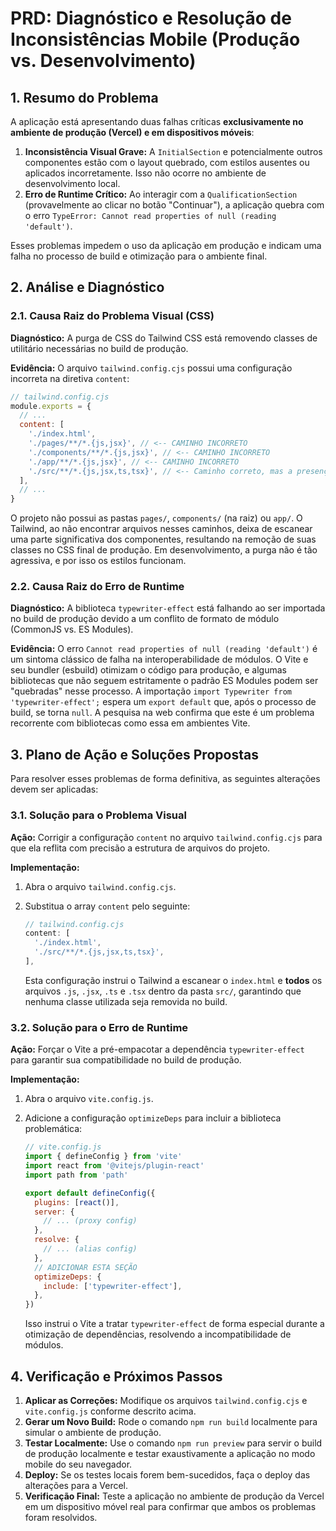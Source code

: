 # PRD: Diagnóstico e Resolução de Inconsistências Mobile (Produção vs. Desenvolvimento)

## 1. Resumo do Problema

A aplicação está apresentando duas falhas críticas **exclusivamente no ambiente de produção (Vercel) e em dispositivos móveis**:

1.  **Inconsistência Visual Grave:** A `InitialSection` e potencialmente outros componentes estão com o layout quebrado, com estilos ausentes ou aplicados incorretamente. Isso não ocorre no ambiente de desenvolvimento local.
2.  **Erro de Runtime Crítico:** Ao interagir com a `QualificationSection` (provavelmente ao clicar no botão "Continuar"), a aplicação quebra com o erro `TypeError: Cannot read properties of null (reading 'default')`.

Esses problemas impedem o uso da aplicação em produção e indicam uma falha no processo de build e otimização para o ambiente final.

## 2. Análise e Diagnóstico

### 2.1. Causa Raiz do Problema Visual (CSS)

**Diagnóstico:** A purga de CSS do Tailwind CSS está removendo classes de utilitário necessárias no build de produção.

**Evidência:** O arquivo `tailwind.config.cjs` possui uma configuração incorreta na diretiva `content`:

```javascript
// tailwind.config.cjs
module.exports = {
  // ...
  content: [
    './index.html',
    './pages/**/*.{js,jsx}', // <-- CAMINHO INCORRETO
    './components/**/*.{js,jsx}', // <-- CAMINHO INCORRETO
    './app/**/*.{js,jsx}', // <-- CAMINHO INCORRETO
    './src/**/*.{js,jsx,ts,tsx}', // <-- Caminho correto, mas a presença dos outros é problemática
  ],
  // ...
}
```

O projeto não possui as pastas `pages/`, `components/` (na raiz) ou `app/`. O Tailwind, ao não encontrar arquivos nesses caminhos, deixa de escanear uma parte significativa dos componentes, resultando na remoção de suas classes no CSS final de produção. Em desenvolvimento, a purga não é tão agressiva, e por isso os estilos funcionam.

### 2.2. Causa Raiz do Erro de Runtime

**Diagnóstico:** A biblioteca `typewriter-effect` está falhando ao ser importada no build de produção devido a um conflito de formato de módulo (CommonJS vs. ES Modules).

**Evidência:** O erro `Cannot read properties of null (reading 'default')` é um sintoma clássico de falha na interoperabilidade de módulos. O Vite e seu bundler (esbuild) otimizam o código para produção, e algumas bibliotecas que não seguem estritamente o padrão ES Modules podem ser "quebradas" nesse processo. A importação `import Typewriter from 'typewriter-effect';` espera um `export default` que, após o processo de build, se torna `null`. A pesquisa na web confirma que este é um problema recorrente com bibliotecas como essa em ambientes Vite.

## 3. Plano de Ação e Soluções Propostas

Para resolver esses problemas de forma definitiva, as seguintes alterações devem ser aplicadas:

### 3.1. Solução para o Problema Visual

**Ação:** Corrigir a configuração `content` no arquivo `tailwind.config.cjs` para que ela reflita com precisão a estrutura de arquivos do projeto.

**Implementação:**

1.  Abra o arquivo `tailwind.config.cjs`.
2.  Substitua o array `content` pelo seguinte:

    ```javascript
    // tailwind.config.cjs
    content: [
      './index.html',
      './src/**/*.{js,jsx,ts,tsx}',
    ],
    ```

    Esta configuração instrui o Tailwind a escanear o `index.html` e **todos** os arquivos `.js`, `.jsx`, `.ts` e `.tsx` dentro da pasta `src/`, garantindo que nenhuma classe utilizada seja removida no build.

### 3.2. Solução para o Erro de Runtime

**Ação:** Forçar o Vite a pré-empacotar a dependência `typewriter-effect` para garantir sua compatibilidade no build de produção.

**Implementação:**

1.  Abra o arquivo `vite.config.js`.
2.  Adicione a configuração `optimizeDeps` para incluir a biblioteca problemática:

    ```javascript
    // vite.config.js
    import { defineConfig } from 'vite'
    import react from '@vitejs/plugin-react'
    import path from 'path'

    export default defineConfig({
      plugins: [react()],
      server: {
        // ... (proxy config)
      },
      resolve: {
        // ... (alias config)
      },
      // ADICIONAR ESTA SEÇÃO
      optimizeDeps: {
        include: ['typewriter-effect'],
      },
    })
    ```

    Isso instrui o Vite a tratar `typewriter-effect` de forma especial durante a otimização de dependências, resolvendo a incompatibilidade de módulos.

## 4. Verificação e Próximos Passos

1.  **Aplicar as Correções:** Modifique os arquivos `tailwind.config.cjs` e `vite.config.js` conforme descrito acima.
2.  **Gerar um Novo Build:** Rode o comando `npm run build` localmente para simular o ambiente de produção.
3.  **Testar Localmente:** Use o comando `npm run preview` para servir o build de produção localmente e testar exaustivamente a aplicação no modo mobile do seu navegador.
4.  **Deploy:** Se os testes locais forem bem-sucedidos, faça o deploy das alterações para a Vercel.
5.  **Verificação Final:** Teste a aplicação no ambiente de produção da Vercel em um dispositivo móvel real para confirmar que ambos os problemas foram resolvidos.
